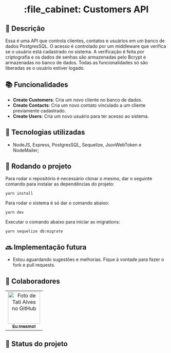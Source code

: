 <h1 align="center">:file_cabinet: Customers API</h1>

## :memo: Descrição

Essa é uma API que controla clientes, contatos e usuários em um banco de dados PostgresSQL. O acesso é controlado por um middleware que verifica se o usuário está cadastrado no sistema. A verificação é feita por criptografia e os dados de senhas são armazenadas pelo Bcrypt e armazenadas no banco de dados. Todas as funcionalidades só são liberadas se o usuário estiver logado.

## :books: Funcionalidades

- <b>Create Customers</b>: Cria um novo cliente no banco de dados.
- <b>Create Contacts</b>: Cria um novo contato vinculado a um cliente previamente cadastrado.
- <b>Create Users</b>: Cria um novo usuário para ter acesso ao sistema.

## :wrench: Tecnologias utilizadas

- NodeJS, Express, PostgresSQL, Sequelize, JsonWebToken e NodeMailer;

## :rocket: Rodando o projeto

Para rodar o repositório é necessário clonar o mesmo, dar o seguinte comando para instalar as dependências do projeto:

```
yarn install
```

Para rodar o sistema é só dar o comando abaixo:

```
yarn dev
```

Executar o comando abaixo para iniciar as migrations:

```
yarn sequelize db:migrate
```

## :soon: Implementação futura

- Estou aguardando sugestões e melhorias. Fique à vontade para fazer o fork e pull requests.

## :handshake: Colaboradores

<table>
  <tr>
    <td align="center">
      <a href="http://github.com/tatialveso">
        <img src="https://avatars.githubusercontent.com/u/56259137?v=4" width="100px;" alt="Foto de Tati Alves no GitHub"/><br>
        <sub>
          <b>Eu mesmo!</b>
        </sub>
      </a>
    </td>
  </tr>
</table>

## :dart: Status do projeto

```

```
